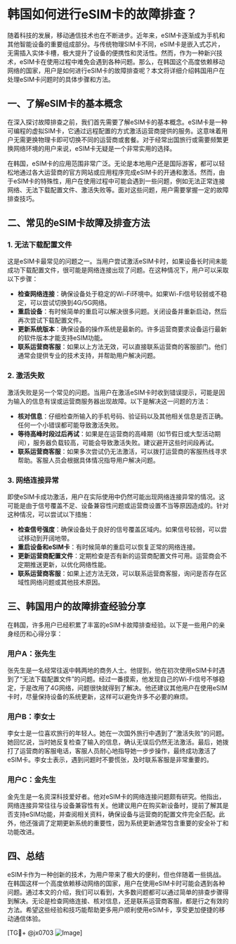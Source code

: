 # 韩国如何进行eSIM卡的故障排查？

随着科技的发展，移动通信技术也在不断进步。近年来，eSIM卡逐渐成为手机和其他智能设备的重要组成部分。与传统物理SIM卡不同，eSIM卡是嵌入式芯片，无需插入实体卡槽，极大提升了设备的便携性和灵活性。然而，作为一种新兴技术，eSIM卡在使用过程中难免会遇到各种问题。那么，在韩国这个高度依赖移动网络的国家，用户是如何进行eSIM卡的故障排查呢？本文将详细介绍韩国用户在处理eSIM卡问题时的具体步骤和方法。

## 一、了解eSIM卡的基本概念

在深入探讨故障排查之前，我们首先需要了解eSIM卡的基本概念。eSIM卡是一种可编程的虚拟SIM卡，它通过远程配置的方式激活运营商提供的服务。这意味着用户无需更换物理卡即可切换不同的运营商或套餐。对于经常出国旅行或需要频繁更换网络环境的用户来说，eSIM卡无疑是一个非常实用的选择。

在韩国，eSIM卡的应用范围非常广泛。无论是本地用户还是国际游客，都可以轻松地通过各大运营商的官方网站或应用程序完成eSIM卡的开通和激活。然而，由于eSIM卡的特殊性，用户在使用过程中可能会遇到一些问题，例如无法正常连接网络、无法下载配置文件、激活失败等。面对这些问题，用户需要掌握一定的故障排查技巧。

## 二、常见的eSIM卡故障及排查方法

### 1. 无法下载配置文件

这是eSIM卡最常见的问题之一。当用户尝试激活eSIM卡时，如果设备长时间未能成功下载配置文件，很可能是网络连接出现了问题。在这种情况下，用户可以采取以下步骤：

- **检查网络连接**：确保设备处于稳定的Wi-Fi环境中。如果Wi-Fi信号较弱或不稳定，可以尝试切换到4G/5G网络。
- **重启设备**：有时候简单的重启可以解决很多问题。关闭设备并重新启动，然后再次尝试下载配置文件。
- **更新系统版本**：确保设备的操作系统是最新的。许多运营商要求设备运行最新的软件版本才能支持eSIM功能。
- **联系运营商客服**：如果以上方法无效，可以直接联系运营商的客服部门。他们通常会提供专业的技术支持，并帮助用户解决问题。

### 2. 激活失败

激活失败是另一个常见的问题。当用户在激活eSIM卡时收到错误提示，可能是因为输入的信息有误或运营商服务器出现故障。以下是解决这一问题的方法：

- **核对信息**：仔细检查所输入的手机号码、验证码以及其他相关信息是否正确。任何一个小错误都可能导致激活失败。
- **等待高峰时段过后再试**：如果是在运营商的高峰期（如节假日或大型活动期间），服务器负载较高，可能会导致激活失败。建议避开这些时间段再试。
- **联系运营商客服**：如果多次尝试仍无法激活，可以拨打运营商的客服热线寻求帮助。客服人员会根据具体情况指导用户解决问题。

### 3. 网络连接异常

即使eSIM卡成功激活，用户在实际使用中仍然可能出现网络连接异常的情况。这可能是由于信号覆盖不足、设备兼容性问题或运营商设置不当等原因造成的。针对这种情况，可以尝试以下措施：

- **检查信号强度**：确保设备处于良好的信号覆盖区域内。如果信号较弱，可以尝试移动到开阔地带。
- **重启设备和eSIM卡**：有时候简单的重启可以恢复正常的网络连接。
- **更新运营商配置文件**：定期检查是否有新的运营商配置文件可用。运营商会不定期推送更新，以优化网络性能。
- **联系运营商客服**：如果上述方法无效，可以联系运营商客服，询问是否存在区域性网络问题或其他技术原因。

## 三、韩国用户的故障排查经验分享

在韩国，许多用户已经积累了丰富的eSIM卡故障排查经验。以下是一些用户的亲身经历和心得分享：

### 用户A：张先生

张先生是一名经常往返中韩两地的商务人士。他提到，他在初次使用eSIM卡时遇到了“无法下载配置文件”的问题。经过一番摸索，他发现自己的Wi-Fi信号不够稳定，于是改用了4G网络，问题很快就得到了解决。他还建议其他用户在使用eSIM卡时，尽量保持设备的系统更新，这样可以避免许多不必要的麻烦。

### 用户B：李女士

李女士是一位喜欢旅行的年轻人。她在一次国外旅行中遇到了“激活失败”的问题。她回忆说，当时她反复检查了输入的信息，确认无误后仍然无法激活。最后，她拨打了运营商的客服电话，客服人员耐心地指导她一步步操作，最终成功激活了eSIM卡。李女士表示，遇到问题时不要慌张，及时联系客服是非常重要的。

### 用户C：金先生

金先生是一名资深科技爱好者。他对eSIM卡的网络连接问题颇有研究。他指出，网络连接异常往往与设备兼容性有关。他建议用户在购买新设备时，提前了解其是否支持eSIM功能，并查阅相关资料，确保设备与运营商的配置文件完全匹配。此外，他还强调了定期更新系统的重要性，因为系统更新通常包含重要的安全补丁和功能改进。

## 四、总结

eSIM卡作为一种创新的技术，为用户带来了极大的便利，但也伴随着一些挑战。在韩国这样一个高度依赖移动网络的国家，用户在使用eSIM卡时可能会遇到各种问题。通过本文的介绍，我们可以看到，大多数问题都可以通过简单的排查步骤得到解决。无论是检查网络连接、核对信息，还是联系运营商客服，都是行之有效的方法。希望这些经验和技巧能帮助更多用户顺利使用eSIM卡，享受更加便捷的移动通信体验。

[TG💪+ @jx0703 ![Image](https://github.com/user-attachments/assets/dbca1d08-cadb-493c-b0ec-ad6f7a83f270)]